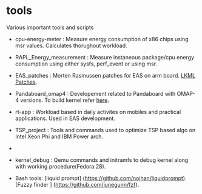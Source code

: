 # tools
Various important tools and scripts

- cpu-energy-meter : Measure energy consumption of x86 chips using msr values. Calculates thorughout workload.

- RAPL_Energy_measurement : Measure instaneous package/cpu energy consumption using either sysfs, perf_event or using msr.

- EAS_patches : Morten Rasmussen patches for EAS on arm board. [LKML Patches](https://patchwork.kernel.org/project/LKML/list/?submitter=48271&order=-date&page=1i).

- Pandaboard_omap4 : Developement related to Pandaboard with OMAP-4 versions. To build kernel refer [here](https://github.com/RobertCNelson/armv7-multiplatform).

- rt-app : Workload based in daily activites on mobiles and practical applications. Used in EAS development.

- TSP_project : Tools and commands used to optimize TSP based algo on Intel Xeon Phi and IBM Power arch.
-
- kernel_debug : Qemu commands and initramfs to debug kernel along with working procedure(Fedora 28).

- Bash tools: [liquid prompt] (https://github.com/nojhan/liquidprompt).
              [Fuzzy finder ] (https://github.com/junegunn/fzf).
